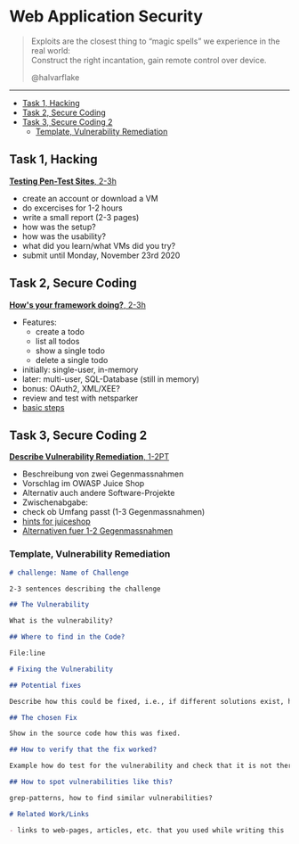 # Web Application Security

> Exploits are the closest thing to “magic spells”
> we experience in the real world:<br>
> Construct the right incantation,
> gain remote control over device.
>
> @halvarflake

---


<!-- vim-markdown-toc GFM -->

* [Task 1, Hacking](#task-1-hacking)
* [Task 2, Secure Coding](#task-2-secure-coding)
* [Task 3, Secure Coding 2](#task-3-secure-coding-2)
	* [Template, Vulnerability Remediation](#template-vulnerability-remediation)

<!-- vim-markdown-toc -->

## Task 1, Hacking

[**Testing Pen-Test Sites**, 2-3h](task1.md)

* create an account or download a VM
* do excercises for 1-2 hours
* write a small report (2-3 pages)
* how was the setup?
* how was the usability?
* what did you learn/what VMs did you try?
* submit until Monday, November 23rd 2020

## Task 2, Secure Coding

[**How's your framework doing?**, 2-3h](task2.md)

* Features:
	* create a todo
	* list all todos
	* show a single todo
	* delete a single todo
* initially: single-user, in-memory
* later: multi-user, SQL-Database (still in memory)
* bonus: OAuth2, XML/XEE?
* review and test with netsparker
* [basic steps](https://andreashappe.github.io/lecture-web-security/presentation-web-app-sec/presentation.html#/basic-steps)

## Task 3, Secure Coding 2

[**Describe Vulnerability Remediation**, 1-2PT](task3.md)

* Beschreibung von zwei Gegenmassnahmen
* Vorschlag im OWASP Juice Shop
* Alternativ auch andere Software-Projekte
* Zwischenabgabe:
* check ob Umfang passt (1-3 Gegenmassnahmen)
* [hints for juiceshop](https://andreashappe.github.io/lecture-web-security/presentation-web-app-sec/presentation.html#/hints-for-juiceshop)
* [Alternativen fuer 1-2 Gegenmassnahmen](https://andreashappe.github.io/lecture-web-security/presentation-web-app-sec/presentation.html#/alternativen-f%C3%BCr-1-2-gegenmassnahmen)

### Template, Vulnerability Remediation

```md
# challenge: Name of Challenge

2-3 sentences describing the challenge

## The Vulnerability

What is the vulnerability?

## Where to find in the Code?

File:line

# Fixing the Vulnerability

## Potential fixes

Describe how this could be fixed, i.e., if different solutions exist, how to chose a potential fix

## The chosen Fix

Show in the source code how this was fixed.

## How to verify that the fix worked?

Example how do test for the vulnerability and check that it is not there anymore.

## How to spot vulnerabilities like this?

grep-patterns, how to find similar vulnerabilities?

# Related Work/Links

- links to web-pages, articles, etc. that you used while writing this
```
